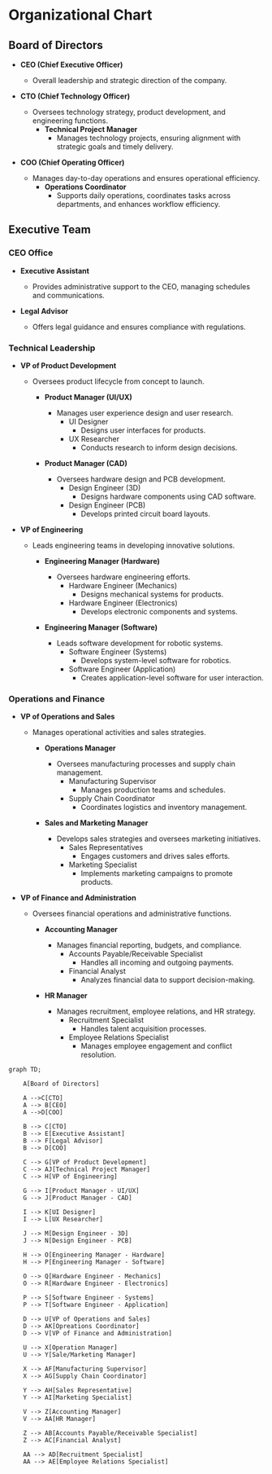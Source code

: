# Organizational Chart

## Board of Directors
- **CEO (Chief Executive Officer)**
  - Overall leadership and strategic direction of the company.
  
- **CTO (Chief Technology Officer)**
  - Oversees technology strategy, product development, and engineering functions.
    - **Technical Project Manager**
      - Manages technology projects, ensuring alignment with strategic goals and timely delivery.

- **COO (Chief Operating Officer)**
  - Manages day-to-day operations and ensures operational efficiency.
    - **Operations Coordinator**
      - Supports daily operations, coordinates tasks across departments, and enhances workflow efficiency.

## Executive Team

### CEO Office
- **Executive Assistant**
  - Provides administrative support to the CEO, managing schedules and communications.
  
- **Legal Advisor**
  - Offers legal guidance and ensures compliance with regulations.

### Technical Leadership
- **VP of Product Development**
  - Oversees product lifecycle from concept to launch.
    - **Product Manager (UI/UX)**
      - Manages user experience design and user research.
        - UI Designer
          - Designs user interfaces for products.
        - UX Researcher
          - Conducts research to inform design decisions.
    
    - **Product Manager (CAD)**
      - Oversees hardware design and PCB development.
        - Design Engineer (3D)
          - Designs hardware components using CAD software.
        - Design Engineer (PCB)
          - Develops printed circuit board layouts.

- **VP of Engineering**
  - Leads engineering teams in developing innovative solutions.
    - **Engineering Manager (Hardware)**
      - Oversees hardware engineering efforts.
        - Hardware Engineer (Mechanics)
          - Designs mechanical systems for products.
        - Hardware Engineer (Electronics)
          - Develops electronic components and systems.
    
    - **Engineering Manager (Software)**
      - Leads software development for robotic systems.
        - Software Engineer (Systems)
          - Develops system-level software for robotics.
        - Software Engineer (Application)
          - Creates application-level software for user interaction.

### Operations and Finance
- **VP of Operations and Sales**
  - Manages operational activities and sales strategies.
    - **Operations Manager**
      - Oversees manufacturing processes and supply chain management.
        - Manufacturing Supervisor
          - Manages production teams and schedules.
        - Supply Chain Coordinator
          - Coordinates logistics and inventory management.

    - **Sales and Marketing Manager**
      - Develops sales strategies and oversees marketing initiatives.
        - Sales Representatives
          - Engages customers and drives sales efforts.
        - Marketing Specialist
          - Implements marketing campaigns to promote products.

- **VP of Finance and Administration**
  - Oversees financial operations and administrative functions.
    - **Accounting Manager**
      - Manages financial reporting, budgets, and compliance.
        - Accounts Payable/Receivable Specialist
          - Handles all incoming and outgoing payments.
        - Financial Analyst
          - Analyzes financial data to support decision-making.

    - **HR Manager**
      - Manages recruitment, employee relations, and HR strategy.
        - Recruitment Specialist
          - Handles talent acquisition processes.
        - Employee Relations Specialist
          - Manages employee engagement and conflict resolution.



```mermaid
graph TD;

    A[Board of Directors]
    
    A -->C[CTO]
    A --> B[CEO]
    A -->D[COO]

    B --> C[CTO]
    B --> E[Executive Assistant]
    B --> F[Legal Advisor]
    B --> D[COO]

    C --> G[VP of Product Development]
    C --> AJ[Technical Project Manager]
    C --> H[VP of Engineering]

    G --> I[Product Manager - UI/UX]
    G --> J[Product Manager - CAD]

    I --> K[UI Designer]
    I --> L[UX Researcher]

    J --> M[Design Engineer - 3D]
    J --> N[Design Engineer - PCB]

    H --> O[Engineering Manager - Hardware]
    H --> P[Engineering Manager - Software]

    O --> Q[Hardware Engineer - Mechanics]
    O --> R[Hardware Engineer - Electronics]

    P --> S[Software Engineer - Systems]
    P --> T[Software Engineer - Application]

    D --> U[VP of Operations and Sales]
    D --> AK[Opreations Coordinator]
    D --> V[VP of Finance and Administration]

    U --> X[Operation Manager]
    U --> Y[Sale/Marketing Manager]

    X --> AF[Manufacturing Supervisor]
    X --> AG[Supply Chain Coordinator]

    Y --> AH[Sales Representative]
    Y --> AI[Marketing Specialist]

    V --> Z[Accounting Manager]
    V --> AA[HR Manager]

    Z --> AB[Accounts Payable/Receivable Specialist]
    Z --> AC[Financial Analyst]

    AA --> AD[Recruitment Specialist]
    AA --> AE[Employee Relations Specialist]
```